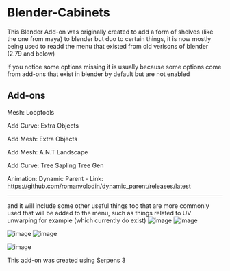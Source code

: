 # Blender-Cabinets
This Blender Add-on was originally created to add a form of shelves (like the one from maya) to blender but duo to certain things, it is now mostly being used to readd the menu that existed
from old verisons of blender (2.79 and below)

if you notice some options missing it is usually because some options come from add-ons that exist in blender by default but are not enabled

Add-ons
----------------------------------
Mesh: Looptools

Add Curve: Extra Objects

Add Mesh: Extra Objects

Add Mesh: A.N.T Landscape

Add Curve: Tree Sapling Tree Gen

Animation: Dynamic Parent - Link: https://github.com/romanvolodin/dynamic_parent/releases/latest

------------------------------------

and it will include some other useful things too that are more commonly used that will be added to the menu, such as things related to UV unwarping for example (which currently do exist)
![image](https://github.com/leobaker202/Blender-Cabinets/assets/70982565/165d1a25-6828-45d7-8c1a-5cb087d7dcfb)
![image](https://github.com/leobaker202/Blender-Cabinets/assets/70982565/9fb22eab-6849-4949-9ce9-51b76d104e16)


![image](https://github.com/leobaker202/Blender-Cabinets/assets/70982565/05d52333-f839-4744-8f9a-c031ee7b0761)
![image](https://github.com/leobaker202/Blender-Cabinets/assets/70982565/7b23ca2c-cc0b-4a53-bc21-a928003fd768)

![image](https://github.com/leobaker202/Blender-Cabinets/assets/70982565/76eb859d-e0d1-4aa0-acda-4c04efb493fa)


This add-on was created using Serpens 3


